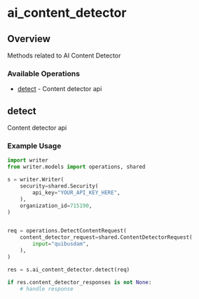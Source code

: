 # ai_content_detector

## Overview

Methods related to AI Content Detector

### Available Operations

* [detect](#detect) - Content detector api

## detect

Content detector api

### Example Usage

```python
import writer
from writer.models import operations, shared

s = writer.Writer(
    security=shared.Security(
        api_key="YOUR_API_KEY_HERE",
    ),
    organization_id=715190,
)


req = operations.DetectContentRequest(
    content_detector_request=shared.ContentDetectorRequest(
        input="quibusdam",
    ),
)

res = s.ai_content_detector.detect(req)

if res.content_detector_responses is not None:
    # handle response
```
